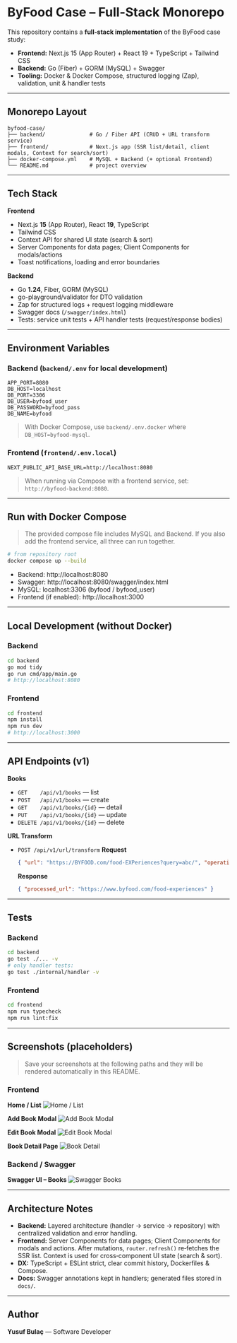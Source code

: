 # ByFood Case – Full-Stack Monorepo

This repository contains a **full‑stack implementation** of the ByFood case study:
- **Frontend:** Next.js 15 (App Router) + React 19 + TypeScript + Tailwind CSS
- **Backend:** Go (Fiber) + GORM (MySQL) + Swagger
- **Tooling:** Docker & Docker Compose, structured logging (Zap), validation, unit & handler tests

---

## Monorepo Layout

```
byfood-case/
├── backend/              # Go / Fiber API (CRUD + URL transform service)
├── frontend/             # Next.js app (SSR list/detail, client modals, Context for search/sort)
├── docker-compose.yml    # MySQL + Backend (+ optional Frontend)
└── README.md             # project overview
```

---

## Tech Stack

**Frontend**
- Next.js **15** (App Router), React **19**, TypeScript
- Tailwind CSS
- Context API for shared UI state (search & sort)
- Server Components for data pages; Client Components for modals/actions
- Toast notifications, loading and error boundaries

**Backend**
- Go **1.24**, Fiber, GORM (MySQL)
- go-playground/validator for DTO validation
- Zap for structured logs + request logging middleware
- Swagger docs (`/swagger/index.html`)
- Tests: service unit tests + API handler tests (request/response bodies)

---

## Environment Variables

### Backend (`backend/.env` for local development)
```
APP_PORT=8080
DB_HOST=localhost
DB_PORT=3306
DB_USER=byfood_user
DB_PASSWORD=byfood_pass
DB_NAME=byfood
```

> With Docker Compose, use `backend/.env.docker` where `DB_HOST=byfood-mysql`.

### Frontend (`frontend/.env.local`)
```
NEXT_PUBLIC_API_BASE_URL=http://localhost:8080
```
> When running via Compose with a frontend service, set: `http://byfood-backend:8080`.

---

## Run with Docker Compose

> The provided compose file includes MySQL and Backend. If you also add the frontend service, all three can run together.

```bash
# from repository root
docker compose up --build
```

- Backend: http://localhost:8080
- Swagger: http://localhost:8080/swagger/index.html
- MySQL: localhost:3306 (byfood / byfood_user)
- Frontend (if enabled): http://localhost:3000

---

## Local Development (without Docker)

### Backend
```bash
cd backend
go mod tidy
go run cmd/app/main.go
# http://localhost:8080
```

### Frontend
```bash
cd frontend
npm install
npm run dev
# http://localhost:3000
```

---

## API Endpoints (v1)

**Books**
- `GET    /api/v1/books` — list
- `POST   /api/v1/books` — create
- `GET    /api/v1/books/{id}` — detail
- `PUT    /api/v1/books/{id}` — update
- `DELETE /api/v1/books/{id}` — delete

**URL Transform**
- `POST /api/v1/url/transform`
  **Request**
  ```json
  { "url": "https://BYFOOD.com/food-EXPeriences?query=abc/", "operation": "all" }
  ```
  **Response**
  ```json
  { "processed_url": "https://www.byfood.com/food-experiences" }
  ```

---

## Tests

### Backend
```bash
cd backend
go test ./... -v
# only handler tests:
go test ./internal/handler -v
```

### Frontend
```bash
cd frontend
npm run typecheck
npm run lint:fix
```

---

## Screenshots (placeholders)

> Save your screenshots at the following paths and they will be rendered automatically in this README.

### Frontend

**Home / List**
![Home / List](./frontend/screenshots/01-home-list.png)

**Add Book Modal**
![Add Book Modal](./frontend/screenshots/02-add-book-modal.png)

**Edit Book Modal**
![Edit Book Modal](./frontend/screenshots/03-edit-book-modal.png)

**Book Detail Page**
![Book Detail](./frontend/screenshots/04-book-detail.png)

### Backend / Swagger

**Swagger UI – Books**
![Swagger Books](./backend/screenshots/01-swagger.png)

---

## Architecture Notes

- **Backend:** Layered architecture (handler → service → repository) with centralized validation and error handling.
- **Frontend:** Server Components for data pages; Client Components for modals and actions. After mutations, `router.refresh()` re‑fetches the SSR list. Context is used for cross‑component UI state (search & sort).
- **DX:** TypeScript + ESLint strict, clear commit history, Dockerfiles & Compose.
- **Docs:** Swagger annotations kept in handlers; generated files stored in `docs/`.

---

## Author

**Yusuf Bulaç** — Software Developer
